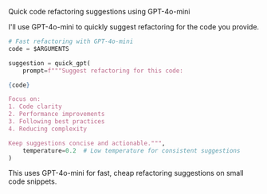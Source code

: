 Quick code refactoring suggestions using GPT-4o-mini

I'll use GPT-4o-mini to quickly suggest refactoring for the code you provide.

```python
# Fast refactoring with GPT-4o-mini
code = $ARGUMENTS

suggestion = quick_gpt(
    prompt=f"""Suggest refactoring for this code:

{code}

Focus on:
1. Code clarity
2. Performance improvements
3. Following best practices
4. Reducing complexity

Keep suggestions concise and actionable.""",
    temperature=0.2  # Low temperature for consistent suggestions
)
```

This uses GPT-4o-mini for fast, cheap refactoring suggestions on small code snippets.